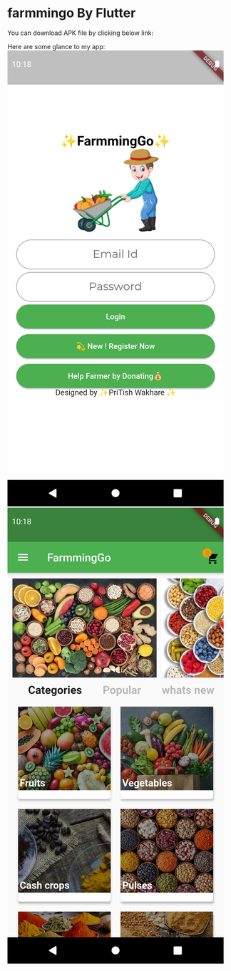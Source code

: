 # farmmingo By Flutter 




You can download APK file by clicking below link:
  
 
  
Here are some glance to my app:
![image](https://github.com/Pritish-Wakhare/FarrmingGo-by-flutter/blob/master/screenshot/Screenshot_1620757898.png)
  ![image](https://github.com/Pritish-Wakhare/FarrmingGo-by-flutter/blob/master/screenshot/Screenshot_1619698956.png)                                                                  


